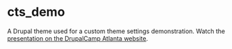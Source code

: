cts_demo
========

A Drupal theme used for a custom theme settings demonstration. Watch the [presentation on the DrupalCamp Atlanta website](http://drupalcampatlanta.com/2014-drupalcamp-atlanta/sessions/take-control-your-theme-custom-theme-settings).
